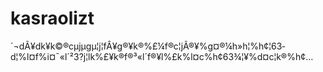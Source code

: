# kasraolizt
´¬dÃ¥dk­¥k©®cµjµgµ¦j¦fÂ¥g®¥k®%£¼f®c¦jÃ®¥%g¤®¼h»h¦%h¢¦63­d¦%l¤f%i¤¯«l´²3?j¦lk%£¥k®f®³«l´f®¥l%£k%l¤c%h¢63­¾¦¥%d¤c¦k®%h¢…
